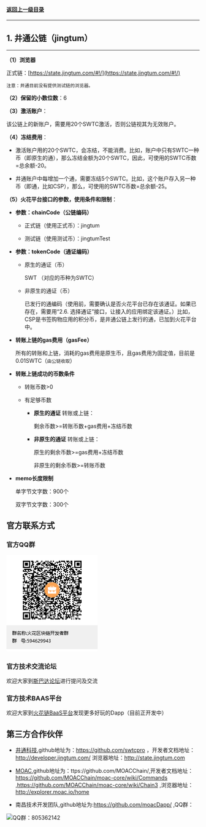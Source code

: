 #### <a href="./chapter10.md#top">返回上一级目录</a>      
---
## 1. 井通公链（jingtum）
---


**（1）浏览器**

正式链：[https://state.jingtum.com/#!/](https://state.jingtum.com/#!/)

`注意：井通目前没有提供测试链的浏览器。`

**（2）保留的小数位数**：6

**（3）激活账户**：

 该公链上的新账户，需要用20个SWTC激活，否则公链视其为无效账户。

**（4）冻结费用**：

* 激活账户用的20个SWTC，会冻结，不能消费。比如，账户中只有SWTC一种币（即原生的通），那么冻结金额为20个SWTC，因此，可使用的SWTC币数=总余额-20。

* 井通账户中每增加一个通，需要冻结5个SWTC。比如，这个账户存入另一种币（即通，比如CSP），那么，可使用的SWTC币数=总余额-25。

**（5）火花平台接口的参数，使用条件和限制**：

* **参数：chainCode（公链编码）**

	* 正式链（使用正式币）：jingtum

	* 测试链（使用测试币）：jingtumTest

* **参数：tokenCode（通证编码）**

	* 原生的通证（币）

	  	SWT （对应的币种为SWTC）

	* 非原生的通证（币）
	
      	已发行的通编码（使用前，需要确认是否火花平台已存在该通证。如果已存在，需要用“2.6. 选择通证”接口，让接入的应用绑定该通证。）比如，CSP是书签购物应用的积分币，是井通公链上发行的通，已加到火花平台中。

* **转账上链的gas费用（gasFee）**

	所有的转账和上链，消耗的gas费用是原生币，且gas费用为固定值，目前是0.01SWTC（`由公链收取`）

* **转账上链成功的币数条件**

	* 转账币数>0

	* 有足够币数
		* **原生的通证** 转账或上链：

			剩余币数>=转账币数+gas费用+冻结币数

		* **非原生的通证** 转账或上链：

			原生的剩余币数>=gas费用+冻结币数

			非原生的剩余币数>=转账币数

* **memo长度限制**

	单字节文字数：900个

	双字节文字数：300个







## 官方联系方式

### 官方QQ群

![QQ群：594629943](../sp.png)

### 官方技术交流论坛
  欢迎大家到<a href="http://sparkda.com/">斯巴达论坛</a>进行提问及交流 

### 官方技术BAAS平台
  欢迎大家到<a href="http://baas.sparkchain.cn/">火花链BaaS平台</a>发现更多好玩的Dapp（目前正开发中）


## 第三方合作伙伴

 - <a href="https://www.jingtum.com/">井通科技</a>,github地址为：https://github.com/swtcpro ，开发者文档地址：http://developer.jingtum.com/  浏览器地址：http://state.jingtum.com

 - <a href="http://www.moac.io/">MOAC</a>,github地址为：ttps://github.com/MOACChain/,开发者文档地址：https://github.com/MOACChain/moac-core/wiki/Commands ,https://github.com/MOACChain/moac-core/wiki/Chain3 ,浏览器地址：http://explorer.moac.io/home

 - 南昌技术开发团队,github地址为:https://github.com/moacDapp/ ,QQ群：

 ![QQ群：805362142](../nc.png)

